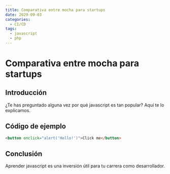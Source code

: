 ```yaml
---
title: Comparativa entre mocha para startups
date: 2029-09-03
categories:
  - CI/CD
tags:
  - javascript
  - php
---
```


# Comparativa entre mocha para startups

## Introducción

¿Te has preguntado alguna vez por qué javascript es tan popular? Aquí te lo explicamos.

## Código de ejemplo

```html
<button onclick="alert('Hello!')">Click me</button>
```

## Conclusión

Aprender javascript es una inversión útil para tu carrera como desarrollador.